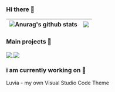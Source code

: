 ### Hi there 👋

| <img align="center" src="https://github-readme-stats.vercel.app/api?username=maciekkoks&show_icons=true&theme=tokyonight" alt="Anurag's github stats" /> |<img align="center" src="https://github-readme-stats.vercel.app/api/top-langs/?username=maciekkoks&layout=compact&theme=tokyonight" />|
| ------------- | ------------- |

### Main projects 💜

<a href="https://github.com/maciekkoks/random-color">
  <img align="center" src="https://github-readme-stats.vercel.app/api/pin/?username=maciekkoks&repo=random-color&theme=tokyonight" />
</a>
<a href="https://github.com/anuraghazra/multimedia-buttons">
  <img align="center" src="https://github-readme-stats.vercel.app/api/pin/?username=maciekkoks&repo=multimedia-buttons&theme=tokyonight" />
</a>

### i am currently working on 💼
Luvia - my own Visual Studio Code Theme
